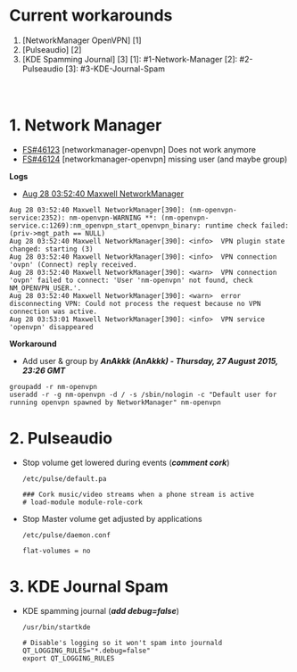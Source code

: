 # Current workarounds
1. [NetworkManager OpenVPN] [1]
2. [Pulseaudio] [2]
3. [KDE Spamming Journal] [3]
[1]: #1-Network-Manager
[2]: #2-Pulseaudio
[3]: #3-KDE-Journal-Spam

#### <br>

# 1. Network Manager
* [FS#46123](https://bugs.archlinux.org/task/46123) [networkmanager-openvpn] Does not work anymore
* [FS#46124](https://bugs.archlinux.org/task/46124) [networkmanager-openvpn] missing user (and maybe group)

__Logs__
* [Aug 28 03:52:40 Maxwell NetworkManager](http://codepad.org/pd9qW3sk)
```
Aug 28 03:52:40 Maxwell NetworkManager[390]: (nm-openvpn-service:2352): nm-openvpn-WARNING **: (nm-openvpn-service.c:1269):nm_openvpn_start_openvpn_binary: runtime check failed: (priv->mgt_path == NULL)
Aug 28 03:52:40 Maxwell NetworkManager[390]: <info>  VPN plugin state changed: starting (3)
Aug 28 03:52:40 Maxwell NetworkManager[390]: <info>  VPN connection 'ovpn' (Connect) reply received.
Aug 28 03:52:40 Maxwell NetworkManager[390]: <warn>  VPN connection 'ovpn' failed to connect: 'User 'nm-openvpn' not found, check NM_OPENVPN_USER.'.
Aug 28 03:52:40 Maxwell NetworkManager[390]: <warn>  error disconnecting VPN: Could not process the request because no VPN connection was active.
Aug 28 03:53:01 Maxwell NetworkManager[390]: <info>  VPN service 'openvpn' disappeared
```

__Workaround__
* Add user & group by ___AnAkkk (AnAkkk) - Thursday, 27 August 2015, 23:26 GMT___
```
groupadd -r nm-openvpn
useradd -r -g nm-openvpn -d / -s /sbin/nologin -c "Default user for running openvpn spawned by NetworkManager" nm-openvpn
```

# 2. Pulseaudio
* Stop volume get lowered during events (___comment cork___)
  ```
  /etc/pulse/default.pa

  ### Cork music/video streams when a phone stream is active
  # load-module module-role-cork
  ```
* Stop Master volume get adjusted by applications
  ```
  /etc/pulse/daemon.conf

  flat-volumes = no
  ```

# 3. KDE Journal Spam
* KDE spamming journal (___add debug=false___)
  ```
  /usr/bin/startkde

  # Disable's logging so it won't spam into journald
  QT_LOGGING_RULES="*.debug=false"
  export QT_LOGGING_RULES
  ```
